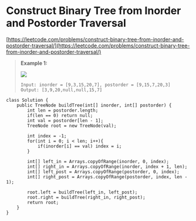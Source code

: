 # Construct Binary Tree from Inorder and Postorder Traversal

[https://leetcode.com/problems/construct-binary-tree-from-inorder-and-postorder-traversal/](https://leetcode.com/problems/construct-binary-tree-from-inorder-and-postorder-traversal/)

> **Example 1:**
>
> ![](https://assets.leetcode.com/uploads/2021/02/19/tree.jpg)
>
> ```
> Input: inorder = [9,3,15,20,7], postorder = [9,15,7,20,3]
> Output: [3,9,20,null,null,15,7]
> ```

```
class Solution {
    public TreeNode buildTree(int[] inorder, int[] postorder) {
        int len = postorder.length;
        if(len == 0) return null;
        int val = postorder[len - 1];
        TreeNode root = new TreeNode(val);
        
        int index = -1;
        for(int i = 0; i < len; i++){
            if(inorder[i] == val) index = i;
        }
        
        int[] left_in = Arrays.copyOfRange(inorder, 0, index);
        int[] right_in = Arrays.copyOfRange(inorder, index + 1, len);
        int[] left_post = Arrays.copyOfRange(postorder, 0, index);
        int[] right_post = Arrays.copyOfRange(postorder, index, len - 1);
        
        root.left = buildTree(left_in, left_post);
        root.right = buildTree(right_in, right_post);
        return root;
    }
}
```
